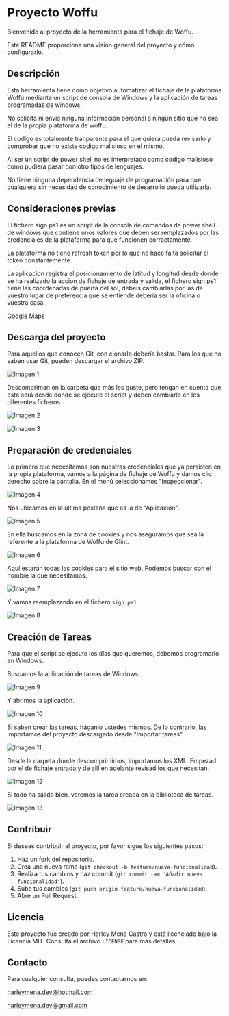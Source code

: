 # Proyecto Woffu

Bienvenido al proyecto de la herramienta para el fichaje de Woffu.

Este README proporciona una visión general del proyecto y cómo configurarlo.

## Descripción

Esta herramienta tiene como objetivo automatizar el fichaje de la plataforma Woffu mediante un script de consola de Windows y la aplicación de tareas programadas de windows.

No solicita ni envia ninguna información personal a ningun sitio que no sea el de la propia plataforma de woffu.

El codigo es totalmente tranparente para el que quiera pueda revisarlo y comprobar que no existe codigo malisioso en el mismo.

Al ser un script de power shell no es interpretado como codigo malisioso como pudiera pasar con otro tipos de lenguajes.

No tiene ninguna dependencia de leguaje de programación para que cualquiera sin necesidad de conocimiento de desarrollo pueda utilizarla.


## Consideraciones previas

El fichero sign.ps1 es un script de la consola de comandos de power shell de windows que contiene unos valores que deben ser remplazados por las credenciales de la plataforma para que funcionen corractamente.

La plataforma no tiene refresh token por lo que no hace falta solicitar el token constantemente.

La aplicacion registra el posicionamiento de latitud y longitud desde donde se ha realizado la accion de fichaje de entrada y salida, el fichero sign.ps1 tiene las coordenadas de puerta del sol, debeis cambiarlas por las de vuestro lugar de preferencia que se entiende deberia ser la oficina o vuestra casa.

[Google Maps](https://www.google.com/maps/place/40%C2%B025'00.6%22N+3%C2%B042'07.8%22W/@40.4168317,-3.7021639,607344m/data=!3m1!1e3!4m4!3m3!8m2!3d40.4168317!4d-3.7021639?hl=en&entry=ttu&g_ep=EgoyMDI1MDEyMi4wIKXMDSoASAFQAw%3D%3D)

## Descarga del proyecto

Para aquellos que conocen Git, con clonarlo debería bastar. Para los que no saben usar Git, pueden descargar el archivo ZIP.

![Imagen 1](https://github.com/HGMENA-WORKSPACE/woffu/blob/master/00000.png?raw=true)

Descompriman en la carpeta que más les guste, pero tengan en cuenta que esta será desde donde se ejecute el script y deben cambiarlo en los diferentes ficheros.

![Imagen 2](https://github.com/HGMENA-WORKSPACE/woffu/blob/master/00001.png?raw=true)

![Imagen 3](https://github.com/HGMENA-WORKSPACE/woffu/blob/master/00002.png?raw=true)

## Preparación de credenciales

Lo primero que necesitamos son nuestras credenciales que ya persisten en la propia plataforma, vamos a la página de fichaje de Woffu y damos clic derecho sobre la pantalla. En el menú seleccionamos "Inspeccionar".

![Imagen 4](https://github.com/HGMENA-WORKSPACE/woffu/blob/master/00003.png?raw=true)

Nos ubicamos en la última pestaña que es la de "Aplicación".

![Imagen 5](https://github.com/HGMENA-WORKSPACE/woffu/blob/master/00004.png?raw=true)

En ella buscamos en la zona de cookies y nos aseguramos que sea la referente a la plataforma de Woffu de Glint.

![Imagen 6](https://github.com/HGMENA-WORKSPACE/woffu/blob/master/00005.png?raw=true)

Aquí estarán todas las cookies para el sitio web. Podemos buscar con el nombre la que necesitamos.

![Imagen 7](https://github.com/HGMENA-WORKSPACE/woffu/blob/master/00006.png?raw=true)

Y vamos reemplazando en el fichero `sign.ps1`.

![Imagen 8](https://github.com/HGMENA-WORKSPACE/woffu/blob/master/00007.png?raw=true)

## Creación de Tareas

Para que el script se ejecute los días que queremos, debemos programarlo en Windows.

Buscamos la aplicación de tareas de Windows.

![Imagen 9](https://github.com/HGMENA-WORKSPACE/woffu/blob/master/00008.png?raw=true)

Y abrimos la aplicación.

![Imagen 10](https://github.com/HGMENA-WORKSPACE/woffu/blob/master/00009.png?raw=true)

Si saben crear las tareas, háganlo ustedes mismos. De lo contrario, las importamos del proyecto descargado desde "Importar tareas".

![Imagen 11](https://github.com/HGMENA-WORKSPACE/woffu/blob/master/00010.png?raw=true)

Desde la carpeta donde descomprimimos, importamos los XML. Empezad por el de fichaje entrada y de allí en adelante revisad los que necesitan.

![Imagen 12](https://github.com/HGMENA-WORKSPACE/woffu/blob/master/00011.png?raw=true)

Si todo ha salido bien, veremos la tarea creada en la biblioteca de tareas.

![Imagen 13](https://github.com/HGMENA-WORKSPACE/woffu/blob/master/00012.png?raw=true)

## Contribuir

Si deseas contribuir al proyecto, por favor sigue los siguientes pasos:

1. Haz un fork del repositorio.
2. Crea una nueva rama (`git checkout -b feature/nueva-funcionalidad`).
3. Realiza tus cambios y haz commit (`git commit -am 'Añadir nueva funcionalidad'`).
4. Sube tus cambios (`git push origin feature/nueva-funcionalidad`).
5. Abre un Pull Request.

## Licencia

Este proyecto fue creado por Harley Mena Castro y está licenciado bajo la Licencia MIT. Consulta el archivo `LICENSE` para más detalles.

## Contacto

Para cualquier consulta, puedes contactarnos en:

[harleymena.dev@hotmail.com](mailto:harleymena.dev@hotmail.com)

[harleymena.dev@gmail.com](mailto:harleymena.dev@gmail.com)
